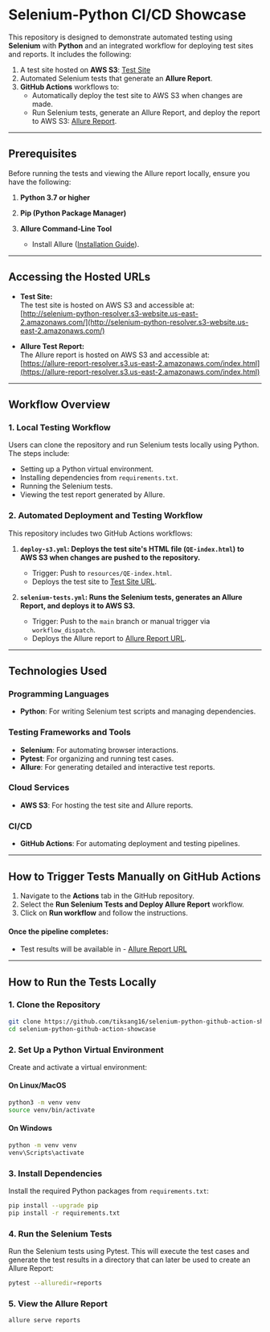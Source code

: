 # Selenium-Python CI/CD Showcase

This repository is designed to demonstrate automated testing using **Selenium** with **Python** and an integrated workflow for deploying test sites and reports. It includes the following:

1. A test site hosted on **AWS S3**: [Test Site](http://selenium-python-resolver.s3-website.us-east-2.amazonaws.com/)
2. Automated Selenium tests that generate an **Allure Report**.
3. **GitHub Actions** workflows to:
   - Automatically deploy the test site to AWS S3 when changes are made.
   - Run Selenium tests, generate an Allure Report, and deploy the report to AWS S3: [Allure Report](https://allure-report-resolver.s3.us-east-2.amazonaws.com/index.html).

---

## **Prerequisites**

Before running the tests and viewing the Allure report locally, ensure you have the following:

1. **Python 3.7 or higher**

2. **Pip (Python Package Manager)**  

3. **Allure Command-Line Tool**  
   - Install Allure ([Installation Guide](https://allurereport.org/docs/install/)).  

---

## Accessing the Hosted URLs

- **Test Site:**  
  The test site is hosted on AWS S3 and accessible at:  
  [http://selenium-python-resolver.s3-website.us-east-2.amazonaws.com/](http://selenium-python-resolver.s3-website.us-east-2.amazonaws.com/)

- **Allure Test Report:**  
  The Allure report is hosted on AWS S3 and accessible at:  
  [https://allure-report-resolver.s3.us-east-2.amazonaws.com/index.html](https://allure-report-resolver.s3.us-east-2.amazonaws.com/index.html)

---

## **Workflow Overview**

### **1. Local Testing Workflow**
Users can clone the repository and run Selenium tests locally using Python. The steps include:
- Setting up a Python virtual environment.
- Installing dependencies from `requirements.txt`.
- Running the Selenium tests.
- Viewing the test report generated by Allure.

### **2. Automated Deployment and Testing Workflow**
This repository includes two GitHub Actions workflows:
1. **`deploy-s3.yml`: Deploys the test site's HTML file (`QE-index.html`) to AWS S3 when changes are pushed to the repository.**
   - Trigger: Push to `resources/QE-index.html`.
   - Deploys the test site to [Test Site URL](http://selenium-python-resolver.s3-website.us-east-2.amazonaws.com/).

2. **`selenium-tests.yml`: Runs the Selenium tests, generates an Allure Report, and deploys it to AWS S3.**
   - Trigger: Push to the `main` branch or manual trigger via `workflow_dispatch`.
   - Deploys the Allure report to [Allure Report URL](https://allure-report-resolver.s3.us-east-2.amazonaws.com/index.html).

---

## **Technologies Used**

### **Programming Languages**
- **Python**: For writing Selenium test scripts and managing dependencies.

### **Testing Frameworks and Tools**
- **Selenium**: For automating browser interactions.
- **Pytest**: For organizing and running test cases.
- **Allure**: For generating detailed and interactive test reports.

### **Cloud Services**
- **AWS S3**: For hosting the test site and Allure reports.

### **CI/CD**
- **GitHub Actions**: For automating deployment and testing pipelines.

---

## How to Trigger Tests Manually on GitHub Actions

1. Navigate to the **Actions** tab in the GitHub repository.
2. Select the **Run Selenium Tests and Deploy Allure Report** workflow.
3. Click on **Run workflow** and follow the instructions.

#### **Once the pipeline completes:**
- Test results will be available in - [Allure Report URL](https://allure-report-resolver.s3.us-east-2.amazonaws.com/index.html)

---

## **How to Run the Tests Locally**

### **1. Clone the Repository**
```bash
git clone https://github.com/tiksang16/selenium-python-github-action-showcase.git
cd selenium-python-github-action-showcase
```

### **2. Set Up a Python Virtual Environment**
Create and activate a virtual environment:

#### On Linux/MacOS
```bash
python3 -m venv venv
source venv/bin/activate
```

#### On Windows
```bash
python -m venv venv
venv\Scripts\activate
```

### **3. Install Dependencies**
Install the required Python packages from `requirements.txt`:

```bash
pip install --upgrade pip
pip install -r requirements.txt
```

### **4. Run the Selenium Tests**
Run the Selenium tests using Pytest. This will execute the test cases and generate the test results in a directory that can later be used to create an Allure Report:

```bash
pytest --alluredir=reports
```

### **5. View the Allure Report**

```bash
allure serve reports
```

